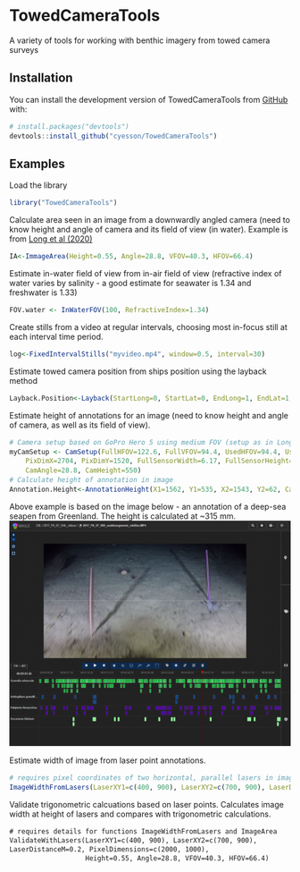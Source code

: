 # TowedCameraTools
A variety of tools for working with benthic imagery from towed camera surveys

## Installation

You can install the development version of TowedCameraTools from [GitHub](https://github.com/) with:

``` r
# install.packages("devtools")
devtools::install_github("cyesson/TowedCameraTools")
```

## Examples

Load the library
``` r
library("TowedCameraTools")
```

Calculate area seen in an image from a downwardly angled camera (need to know height and angle of camera and its field of view (in water). Example is from [Long et al (2020)](https://doi.org/10.3389/fmars.2020.00460)
``` r
IA<-ImmageArea(Height=0.55, Angle=28.8, VFOV=40.3, HFOV=66.4)
```

Estimate in-water field of view from in-air field of view (refractive index of water varies by salinity - a good estimate for seawater is 1.34 and freshwater is 1.33)
``` r
FOV.water <- InWaterFOV(100, RefractiveIndex=1.34)
```

Create stills from a video at regular intervals, choosing most in-focus still at each interval time period.
``` r
log<-FixedIntervalStills("myvideo.mp4", window=0.5, interval=30)
```

Estimate towed camera position from ships position using the layback method
``` r
Layback.Position<-Layback(StartLong=0, StartLat=0, EndLong=1, EndLat=1, Depth=100, WireLength=120)
```

Estimate height of annotations for an image (need to know height and angle of camera, as well as its field of view). 
``` r
# Camera setup based on GoPro Hero 5 using medium FOV (setup as in Long et al 2020)
myCamSetup <- CamSetup(FullHFOV=122.6, FullVFOV=94.4, UsedHFOV=94.4, UsedVFOV=55, 
	PixDimX=2704, PixDimY=1520, FullSensorWidth=6.17, FullSensorHeight=4.65, 
	CamAngle=28.8, CamHeight=550)
# Calculate height of annotation in image
Annotation.Height<-AnnotationHeight(X1=1562, Y1=535, X2=1543, Y2=62, CamSetup=myCamSetup)
```

Above example is based on the image below - an annotation of a deep-sea seapen from Greenland. The height is calculated at ~315 mm.
![Example linear annotation from Biigle platform](LinearAnnotationExample.png)

Estimate width of image from laser point annotations.
``` r
# requires pixel coordinates of two horizontal, parallel lasers in image (e.g. biigle annotations)
ImageWidthFromLasers(LaserXY1=c(400, 900), LaserXY2=c(700, 900), LaserDistanceM=0.2, PixelDimensions=c(2000, 1000))

```

Validate trigonometric calcuations based on laser points. Calculates image width at height of lasers and compares with trigonometric calculations.
```
# requires details for functions ImageWidthFromLasers and ImageArea
ValidateWithLasers(LaserXY1=c(400, 900), LaserXY2=c(700, 900), LaserDistanceM=0.2, PixelDimensions=c(2000, 1000), 
                   Height=0.55, Angle=28.8, VFOV=40.3, HFOV=66.4)
```
